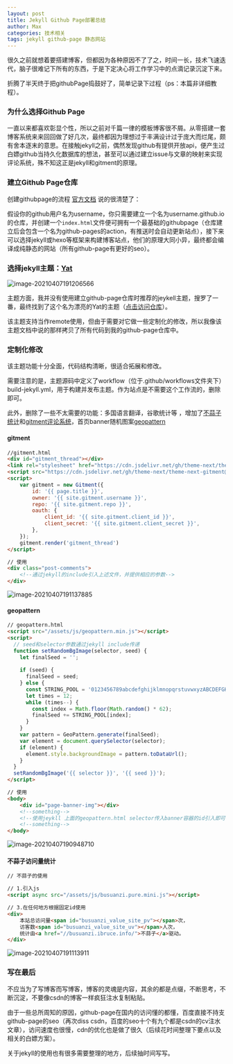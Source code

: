 ```yaml
---
layout: post
title: Jekyll Github Page部署总结
author: Max
categories: 技术相关
tags: jekyll github-page 静态网站
---
```


很久之前就想着要搭建博客，但都因为各种原因不了了之，时间一长，技术飞速迭代，脑子很难记下所有的东西，于是下定决心将工作学习中的点滴记录沉淀下来。

折腾了半天终于把githubPage捣鼓好了，简单记录下过程（ps：本篇非详细教程）。

###  为什么选择Github Page

一直以来都喜欢彰显个性，所以之前对千篇一律的模板博客很不屑。从零搭建一套博客系统来来回回做了好几次，最终都因为理想过于丰满设计过于庞大而烂尾，颇有舍本逐末的意思。在接触jekyll之前，偶然发现github有提供开放api，便产生过白嫖github当持久化数据库的想法，甚至可以通过建立issue与文章的映射来实现评论系统，殊不知这正是jekyll和gitment的原理。

### 建立Github Page仓库

创建githubpage的流程 [官方文档](https://pages.github.com/) 说的很清楚了：

假设你的github用户名为username，你只需要建立一个名为username.github.io的仓库，并创建一个`index.html`文件便可拥有一个最基础的githubpage（仓库建立后会包含一个名为github-pages的action，有推送时会自动更新站点），接下来可以选择jekyll或hexo等框架来构建博客站点，他们的原理大同小异，最终都会编译成纯静态的网站（所有github-page有更好的seo）。

### 选择jekyll主题：[Yat](https://jeffreytse.github.io/jekyll-theme-yat/)

![image-20210407191206566](https://media-bed.streakingman.com/image-20210407191206566.png)

主题方面，我并没有使用建立github-page仓库时推荐的jeykell主题，搜罗了一番，最终找到了这个名为漂亮的Yat的主题（[点击访问仓库](https://github.com/jeffreytse/jekyll-theme-yat)）。

该主题支持当作remote使用，但由于需要对它做一些定制化的修改，所以我像该主题文档中说的那样拷贝了所有代码到我的github-page仓库中。

### 定制化修改

该主题功能十分全面，代码结构清晰，很适合拓展和修改。

需要注意的是，主题源码中定义了workflow（位于.github/workflows文件夹下）build-jekyll.yml，用于构建并发布主题。作为站点是不需要这个工作流的，删除即可。

此外，删除了一些不太需要的功能：多国语言翻译，谷歌统计等 ，增加了[不蒜子统计](https://busuanzi.ibruce.info/)和[gitment评论系统](https://github.com/imsun/gitment)，首页banner随机图案[geopattern](https://btmills.github.io/geopattern/)

####  gitment

```html
//gitment.html 
<div id="gitment_thread"></div>
<link rel="stylesheet" href="https://cdn.jsdelivr.net/gh/theme-next/theme-next-gitment@1/default.css"/>
<script src="https://cdn.jsdelivr.net/gh/theme-next/theme-next-gitment@1/gitment.browser.js"></script>
<script>
    var gitment = new Gitment({
        id: '{{ page.title }}',
        owner: '{{ site.gitment.username }}',
        repo: '{{ site.gitment.repo }}',
        oauth: {
            client_id: '{{ site.gitment.client_id }}',
            client_secret: '{{ site.gitment.client_secret }}',
        },
    });
    gitment.render('gitment_thread')
</script>

// 使用
<div class="post-comments">
    <!--通过jekyll的include引入上述文件，并提供相应的参数-->
</div>
```

![image-20210407191137885](https://media-bed.streakingman.com/image-20210407191137885.png)

#### geopattern

```html
// geopattern.html
<script src="/assets/js/geopattern.min.js"></script>
<script>
  // seed和selector参数通过jekyll include传递
  function setRandomBgImage(selector, seed) {
    let finalSeed = '';
    
    if (seed) {
      finalSeed = seed;
    } else {
      const STRING_POOL = '0123456789abcdefghijklmnopqrstuvwxyzABCDEFGHIJKLMNOPQRSTUVWXYZ';
      let times = 12;
      while (times--) {
        const index = Math.floor(Math.random() * 62);
        finalSeed += STRING_POOL[index];
      }
    }
    var pattern = GeoPattern.generate(finalSeed);
    var element = document.querySelector(selector);
    if (element) {
      element.style.backgroundImage = pattern.toDataUrl();
    }
  }
  setRandomBgImage('{{ selector }}', '{{ seed }}');
</script>

// 使用
<body>
    <div id="page-banner-img"></div>
    <!--something-->
    <!--使用jeykll 上面的geopattern.html selector传入banner容器的id引入即可-->
    <!--something-->
</body>
```

![image-20210407190948710](https://media-bed.streakingman.com/image-20210407190948710.png)

#### 不蒜子访问量统计

```html
// 不蒜子的使用

// 1.引入js
<script async src="/assets/js/busuanzi.pure.mini.js"></script>

// 3.在任何地方根据固定id使用
<div>
    本站总访问量<span id="busuanzi_value_site_pv"></span>次，
    访客数<span id="busuanzi_value_site_uv"></span>人次，
    统计由<a href="//busuanzi.ibruce.info/">不蒜子</a>驱动。
</div>
```

![image-20210407191113911](https://media-bed.streakingman.com/image-20210407191113911.png)

### 写在最后

不应当为了写博客而写博客，博客的灵魂是内容，其余的都是点缀，不断思考，不断沉淀，不要像csdn的博客一样疯狂注水复制粘贴。

由于一些总所周知的原因，github-page在国内的访问懂的都懂，百度直接不持支github-page的seo（再次diss csdn，百度的seo十个有九个都是csdn的cv注水文章），访问速度也很慢，cdn的优化也是做了很久（后续花时间整理下要点以及相关的白嫖方案）。

关于jekyll的使用也有很多需要整理的地方，后续抽时间写写。

